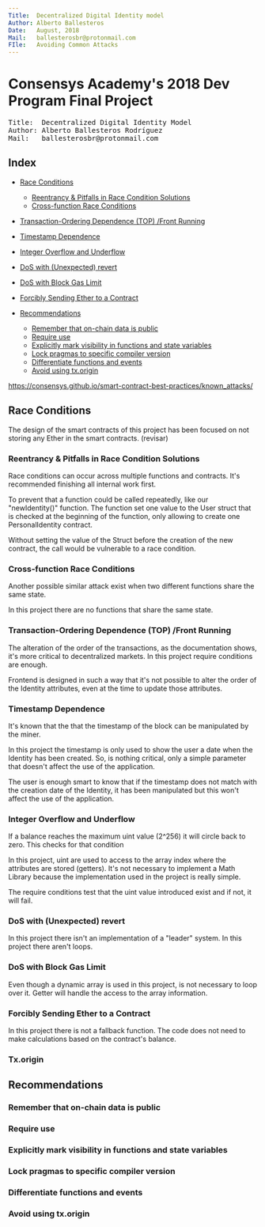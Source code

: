 ```yaml
---
Title:  Decentralized Digital Identity model
Author: Alberto Ballesteros
Date:   August, 2018
Mail:   ballesterosbr@protonmail.com
FIle:   Avoiding Common Attacks
---
```


Consensys Academy's 2018 Dev Program Final Project
==================================================

<pre>
Title:  Decentralized Digital Identity Model
Author: Alberto Ballesteros Rodríguez
Mail:   ballesterosbr@protonmail.com
</pre>

## Index

- [Race Conditions](#race-conditions)
    - [Reentrancy & Pitfalls in Race Condition Solutions](#reentrancy--pitfalls-in-race-condition-solutions)
    - [Cross-function Race Conditions](#cross-function-race-conditions)
- [Transaction-Ordering Dependence (TOP) /Front Running](#transaction-ordering-dependence-top-front-running)
- [Timestamp Dependence](#timestamp-dependence)
- [Integer Overflow and Underflow](#integer-overflow-and-underflow)
- [DoS with (Unexpected) revert](#dos-with-unexpected-revert)
- [DoS with Block Gas Limit](#dos-with-block-gas-limit)
- [Forcibly Sending Ether to a Contract](#forcibly-sending-ether-to-a-contract)

- [Recommendations](#recommendations)
    - [Remember that on-chain data is public]()
    - [Require use]()
    - [Explicitly mark visibility in functions and state variables]()
    - [Lock pragmas to specific compiler version]()
    - [Differentiate functions and events]()
    - [Avoid using tx.origin]()

https://consensys.github.io/smart-contract-best-practices/known_attacks/

## Race Conditions

The design of the smart contracts of this project has been focused on not storing any Ether in the smart contracts. (revisar)

### Reentrancy & Pitfalls in Race Condition Solutions

Race conditions can occur across multiple functions and contracts. It's recommended finishing all internal work first.

To prevent that a function could be called repeatedly, like our "newIdentity()" function. The function set one value to the User struct that is checked at the beginning of the function, only allowing to create one PersonalIdentity contract.

Without setting the value of the Struct before the creation of the new contract, the call would be vulnerable to a race condition.

### Cross-function Race Conditions

Another possible similar attack exist when two different functions share the same state. 

In this project there are no functions that share the same state.

### Transaction-Ordering Dependence (TOP) /Front Running

The alteration of the order of the transactions, as the documentation shows, it's more critical to decentralized markets. In this project require conditions are enough.

Frontend is designed in such a way that it's not possible to alter the order of the Identity attributes, even at the time to update those attributes.

### Timestamp Dependence

It's known that the that the timestamp of the block can be manipulated by the miner.

In this project the timestamp is only used to show the user a date when the Identity has been created. So, is nothing critical, only a simple parameter that doesn't affect the use of the application.

The user is enough smart to know that if the timestamp does not match with the creation date of the Identity, it has been manipulated but this won't affect the use of the application.

### Integer Overflow and Underflow

If a balance reaches the maximum uint value (2^256) it will circle back to zero. This checks for that condition

In this project, uint are used to access to the array index where the attributes are stored (getters). It's not necessary to implement a Math Library because the implementation used in the project is really simple.

The require conditions test that the uint value introduced exist and if not, it will fail.

### DoS with (Unexpected) revert

In this project there isn't an implementation of a "leader" system.
In this project there aren't loops.

### DoS with Block Gas Limit

Even though a dynamic array is used in this project, is not necessary to loop over it. Getter will handle the access to the array information.

### Forcibly Sending Ether to a Contract

In this project there is not a fallback function.
The code does not need to make calculations based on the contract's balance.

### Tx.origin

## Recommendations

### Remember that on-chain data is public
### Require use
### Explicitly mark visibility in functions and state variables
### Lock pragmas to specific compiler version
### Differentiate functions and events
### Avoid using tx.origin
